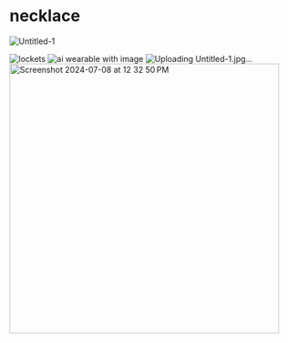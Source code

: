 # necklace
![Untitled-1](https://github.com/AugmentHub/necklace/assets/49680322/17e47b80-46a5-4ce3-95b5-4286fd6d9f10)

![lockets](https://github.com/AugmentHub/necklace/assets/49680322/52a7e78b-a68c-44a9-918e-d2cfe4a80f94)
![ai wearable with image](https://github.com/AugmentHub/necklace/assets/49680322/e22ce091-5c2d-4ff9-b547-6dea92e4ecaa)
![Uploading Untitled-1.jpg…]()
<img width="473" alt="Screenshot 2024-07-08 at 12 32 50 PM" src="https://github.com/AugmentHub/necklace/assets/66875241/7b0b41bd-3f42-4aee-9173-d9e9b971a641">
